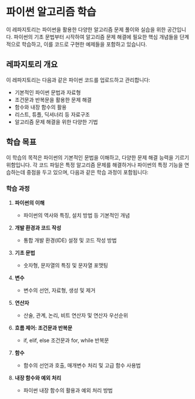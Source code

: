 # 파이썬 알고리즘 학습

이 레파지토리는 파이썬을 활용한 다양한 알고리즘 문제 풀이와 실습을 위한 공간입니다. 파이썬의 기초 문법부터 시작하여 알고리즘 문제 해결에 필요한 핵심 개념들을 단계적으로 학습하고, 이를 코드로 구현한 예제들을 포함하고 있습니다.

## 레파지토리 개요

이 레파지토리는 다음과 같은 파이썬 코드를 업로드하고 관리합니다:
- 기본적인 파이썬 문법과 자료형
- 조건문과 반복문을 활용한 문제 해결
- 함수와 내장 함수의 활용
- 리스트, 튜플, 딕셔너리 등 자료구조
- 알고리즘 문제 해결을 위한 다양한 기법

## 학습 목표

이 학습의 목적은 파이썬의 기본적인 문법을 이해하고, 다양한 문제 해결 능력을 기르기 위함입니다. 각 코드 파일은 특정 알고리즘 문제를 해결하거나 파이썬의 특정 기능을 연습하는데 중점을 두고 있으며, 다음과 같은 학습 과정이 포함됩니다:

### 학습 과정

1. **파이썬의 이해**
   - 파이썬의 역사와 특징, 설치 방법 등 기본적인 개념

2. **개발 환경과 코드 작성**
   - 통합 개발 환경(IDE) 설정 및 코드 작성 방법

3. **기초 문법**
   - 숫자형, 문자열의 특징 및 문자열 포맷팅

4. **변수**
   - 변수의 선언, 자료형, 생성 및 제거

5. **연산자**
   - 산술, 관계, 논리, 비트 연산자 및 연산자 우선순위

6. **흐름 제어: 조건문과 반복문**
   - if, elif, else 조건문과 for, while 반복문

7. **함수**
   - 함수의 선언과 호출, 매개변수 처리 및 고급 함수 사용법

8. **내장 함수와 예외 처리**
   - 파이썬 내장 함수의 활용과 예외 처리 방법
